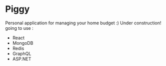 # Piggy

Personal application for managing your home budget :)
Under construction!
going to use : 
- React
- MongoDB
- Redis
- GraphQL
- ASP.NET
